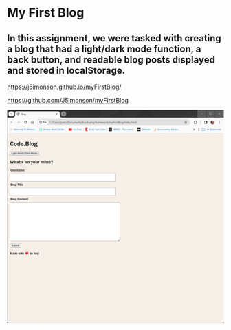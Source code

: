 # My First Blog

## In this assignment, we were tasked with creating a blog that had a light/dark mode function, a back button, and readable blog posts displayed and stored in localStorage.

https://j5imonson.github.io/myFirstBlog/

https://github.com/J5imonson/myFirstBlog

![alt text](myFirstBlog.png)
